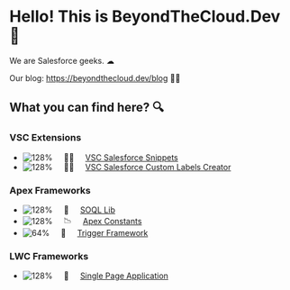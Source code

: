 # Hello! This is BeyondTheCloud.Dev 👋

We are Salesforce geeks. ☁︎

Our blog: https://beyondthecloud.dev/blog 🧑‍💻

## What you can find here? 🔍

### VSC Extensions
- <span style="display: flex; align-items: center; gap: 20px;">![128%](https://progress-bar.dev/128) 🧑‍💻 [VSC Salesforce Snippets](https://marketplace.visualstudio.com/items?itemName=BeyondTheCloud.salesforce-snippets-beyondthecloud)</span>
- <span style="display: flex; align-items: center; gap: 20px;">![128%](https://progress-bar.dev/128) 🧑‍💻 [VSC Salesforce Custom Labels Creator](https://marketplace.visualstudio.com/items?itemName=BeyondTheCloud.salesforce-custom-labels-beyondthecloud)</span> 


### Apex Frameworks

- <span style="display: flex; align-items: center; gap: 20px;">![128%](https://progress-bar.dev/128) 📀 [SOQL Lib](https://github.com/beyond-the-cloud-dev/query-selector)</span>
- <span style="display: flex; align-items: center; gap: 20px;">![128%](https://progress-bar.dev/128) 📉 [Apex Constants](https://github.com/beyond-the-cloud-dev/apex-consts)</span>
- <span style="display: flex; align-items: center; gap: 20px;">![64%](https://progress-bar.dev/128) 🔫 [Trigger Framework](https://github.com/beyond-the-cloud-dev/trigger-framework)</span>

### LWC Frameworks
- <span style="display: flex; align-items: center; gap: 20px;">![128%](https://progress-bar.dev/128) 💆 [Single Page Application](https://github.com/beyond-the-cloud-dev/lwc-spa)</span>
